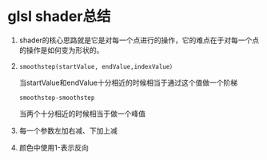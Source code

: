 # glsl shader总结

1. shader的核心思路就是它是对每一个点进行的操作，它的难点在于对每一个点的操作是如何变为形状的。

2. `smoothstep(startValue, endValue,indexValue）`

   当startValue和endValue十分相近的时候相当于通过这个值做一个阶梯

   `smoothstep-smoothstep`

   当两个十分相近的时候相当于做一个峰值

3. 每一个参数左加右减、下加上减

4. 颜色中使用1-表示反向